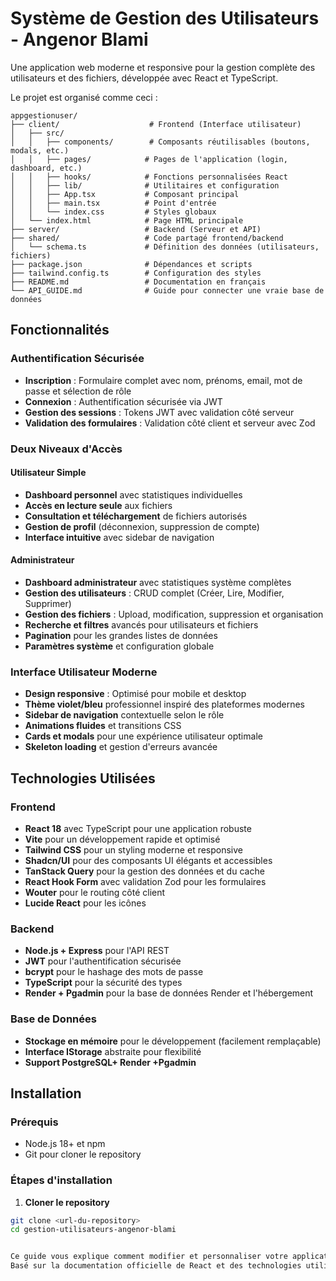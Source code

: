# Système de Gestion des Utilisateurs - Angenor Blami

Une application web moderne et responsive pour la gestion complète des utilisateurs et des fichiers, développée avec React et TypeScript.


Le projet est organisé comme ceci :

```
appgestionuser/
├── client/                    # Frontend (Interface utilisateur)
│   ├── src/
│   │   ├── components/        # Composants réutilisables (boutons, modals, etc.)
│   │   ├── pages/            # Pages de l'application (login, dashboard, etc.)
│   │   ├── hooks/            # Fonctions personnalisées React
│   │   ├── lib/              # Utilitaires et configuration
│   │   ├── App.tsx           # Composant principal
│   │   ├── main.tsx          # Point d'entrée
│   │   └── index.css         # Styles globaux
│   └── index.html            # Page HTML principale
├── server/                   # Backend (Serveur et API)       
├── shared/                   # Code partagé frontend/backend
│   └── schema.ts             # Définition des données (utilisateurs, fichiers)
├── package.json              # Dépendances et scripts
├── tailwind.config.ts        # Configuration des styles
├── README.md                 # Documentation en français
└── API_GUIDE.md              # Guide pour connecter une vraie base de données
```

##  Fonctionnalités

### Authentification Sécurisée
- **Inscription** : Formulaire complet avec nom, prénoms, email, mot de passe et sélection de rôle
- **Connexion** : Authentification sécurisée via JWT
- **Gestion des sessions** : Tokens JWT avec validation côté serveur
- **Validation des formulaires** : Validation côté client et serveur avec Zod

### Deux Niveaux d'Accès

####  Utilisateur Simple
- **Dashboard personnel** avec statistiques individuelles
- **Accès en lecture seule** aux fichiers
- **Consultation et téléchargement** de fichiers autorisés
- **Gestion de profil** (déconnexion, suppression de compte)
- **Interface intuitive** avec sidebar de navigation

####  Administrateur
- **Dashboard administrateur** avec statistiques système complètes
- **Gestion des utilisateurs** : CRUD complet (Créer, Lire, Modifier, Supprimer)
- **Gestion des fichiers** : Upload, modification, suppression et organisation
- **Recherche et filtres** avancés pour utilisateurs et fichiers
- **Pagination** pour les grandes listes de données
- **Paramètres système** et configuration globale

### Interface Utilisateur Moderne
- **Design responsive** : Optimisé pour mobile et desktop
- **Thème violet/bleu** professionnel inspiré des plateformes modernes
- **Sidebar de navigation** contextuelle selon le rôle
- **Animations fluides** et transitions CSS
- **Cards et modals** pour une expérience utilisateur optimale
- **Skeleton loading** et gestion d'erreurs avancée

##  Technologies Utilisées

### Frontend
- **React 18** avec TypeScript pour une application robuste
- **Vite** pour un développement rapide et optimisé
- **Tailwind CSS** pour un styling moderne et responsive
- **Shadcn/UI** pour des composants UI élégants et accessibles
- **TanStack Query** pour la gestion des données et du cache
- **React Hook Form** avec validation Zod pour les formulaires
- **Wouter** pour le routing côté client
- **Lucide React** pour les icônes

### Backend
- **Node.js + Express** pour l'API REST
- **JWT** pour l'authentification sécurisée
- **bcrypt** pour le hashage des mots de passe
- **TypeScript** pour la sécurité des types
- **Render + Pgadmin** pour la base de données Render et l'hébergement 

### Base de Données
- **Stockage en mémoire** pour le développement (facilement remplaçable)
- **Interface IStorage** abstraite pour flexibilité
- **Support PostgreSQL+ Render +Pgadmin** 

##  Installation

### Prérequis
- Node.js 18+ et npm
- Git pour cloner le repository

### Étapes d'installation

1. **Cloner le repository**
```bash
git clone <url-du-repository>
cd gestion-utilisateurs-angenor-blami


Ce guide vous explique comment modifier et personnaliser votre application de gestion des utilisateurs.
Basé sur la documentation officielle de React et des technologies utilisées.

